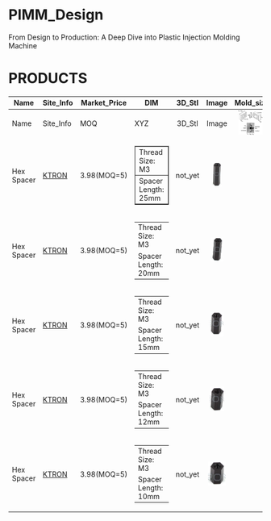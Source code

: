 # PIMM_Design
From Design to Production: A Deep Dive into Plastic Injection Molding Machine



# PRODUCTS
| Name | Site_Info | Market_Price| DIM | 3D_Stl | Image |Mold_size|
| --- | --- | --- |  --- | :---: | :---: |:---:|
| Name | Site_Info | MOQ| XYZ | 3D_Stl | Image |<img src="png/mould.gif" height="48">|
| Hex Spacer | [KTRON](https://www.ktron.in/product/m3-x-25mm-hex-spacer-threaded-female/) | 3.98(MOQ=5) |<table border="1"><tr><td>Thread Size: M3</td></tr><tr><td>Spacer Length: 25mm</td></tr></table>| not_yet | <img src="png/m3_25mm.png" height="48"> |   |
| Hex Spacer | [KTRON]() | 3.98(MOQ=5) |<table border="0"><tr><td>Thread Size: M3</td></tr><tr><td>Spacer Length: 20mm</td></tr></table>| not_yet | <img src="png/m3_20mm.png" height="48"> |   |
| Hex Spacer | [KTRON]() | 3.98(MOQ=5) |<table border="0"><tr><td>Thread Size: M3</td></tr><tr><td>Spacer Length: 15mm</td></tr></table>| not_yet | <img src="png/m3_15mm.png" height="48"> |   |
| Hex Spacer | [KTRON]() | 3.98(MOQ=5) |<table border="0"><tr><td>Thread Size: M3</td></tr><tr><td>Spacer Length: 12mm</td></tr></table>| not_yet | <img src="png/m3_12mm.png" height="48"> |   |
| Hex Spacer | [KTRON]() | 3.98(MOQ=5) |<table border="0"><tr><td>Thread Size: M3</td></tr><tr><td>Spacer Length: 10mm</td></tr></table>| not_yet | <img src="png/m3_10mm.png" height="48"> |   |






